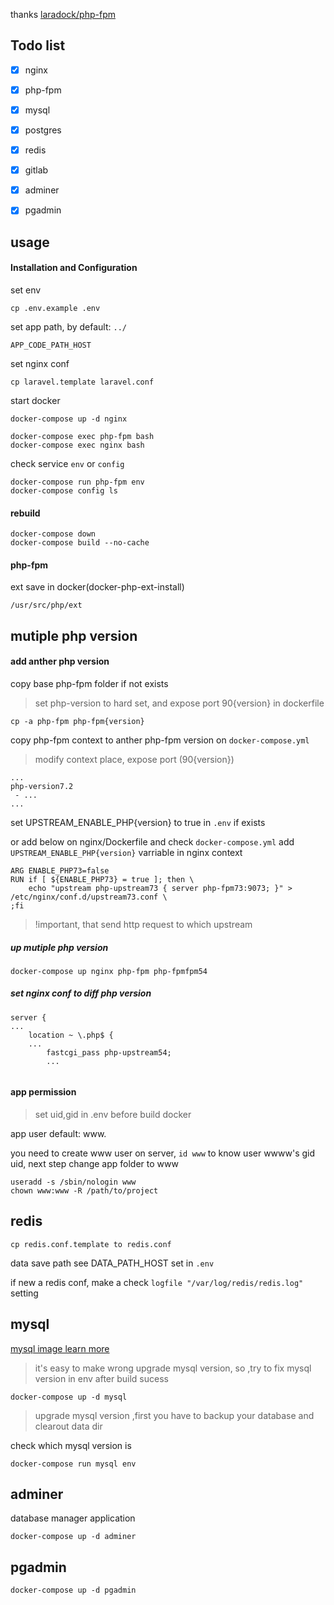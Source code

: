

thanks [laradock/php-fpm](https://github.com/laradock/php-fpm)

## Todo list

- [x] nginx
- [x] php-fpm
- [x] mysql
- [x] postgres
- [x] redis
- [x] gitlab
- [x] adminer
- [x] pgadmin


## usage

#### Installation and Configuration

set env

```
cp .env.example .env
```

set app path, by default: `../`
```
APP_CODE_PATH_HOST
```

set nginx conf

```
cp laravel.template laravel.conf
```

start docker

```
docker-compose up -d nginx

docker-compose exec php-fpm bash
docker-compose exec nginx bash
```

check service `env` or `config`

```
docker-compose run php-fpm env
docker-compose config ls
```


#### rebuild

```
docker-compose down
docker-compose build --no-cache
```


#### php-fpm

ext save in docker(docker-php-ext-install)

```
/usr/src/php/ext
```

## mutiple php version

#### add anther php version

copy base php-fpm folder if not exists

> set php-version to hard set, and expose port 90{version} in dockerfile 

```
cp -a php-fpm php-fpm{version}
```

copy php-fpm context to anther php-fpm version on `docker-compose.yml`

> modify context place, expose port (90{version})

```
...
php-version7.2
 - ...
...
```

set UPSTREAM_ENABLE_PHP{version} to true in `.env` if exists

or add below on nginx/Dockerfile and check `docker-compose.yml` add `UPSTREAM_ENABLE_PHP{version}` varriable in nginx context
```
ARG ENABLE_PHP73=false
RUN if [ ${ENABLE_PHP73} = true ]; then \
    echo "upstream php-upstream73 { server php-fpm73:9073; }" > /etc/nginx/conf.d/upstream73.conf \
;fi
```

> !important, that send http request to which upstream

##### up mutiple php version

```
docker-compose up nginx php-fpm php-fpmfpm54
```

##### set nginx conf to diff php version

```
server {
...
    location ~ \.php$ {
    ...
        fastcgi_pass php-upstream54;
        ...
    
```

#### app permission

> set uid,gid in .env before build docker

app user default: www.

you need to create www user on server, `id www` to know user wwww's gid uid, next step change app folder to www

```
useradd -s /sbin/nologin www
chown www:www -R /path/to/project
```

## redis

```
cp redis.conf.template to redis.conf
```

data save path see DATA_PATH_HOST set in `.env`

if new a redis conf, make a check `logfile "/var/log/redis/redis.log"` setting

## mysql 

[mysql image learn more](https://docs.docker.com/samples/library/mysql/#connect-to-mysql-from-the-mysql-command-line-client)

> it's easy to make wrong upgrade mysql version, so ,try to fix mysql version in env after build sucess

```
docker-compose up -d mysql
```

> upgrade mysql version ,first you have to backup your database and clearout data dir

check which mysql version is

```
docker-compose run mysql env
```

## adminer

database manager application

```
docker-compose up -d adminer
```

## pgadmin

```
docker-compose up -d pgadmin
```